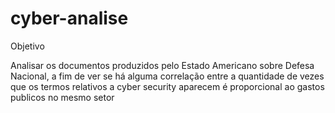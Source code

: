 # cyber-analise

Objetivo

Analisar os documentos produzidos pelo Estado Americano sobre Defesa Nacional, a fim de ver se há alguma correlação entre a quantidade de vezes que os termos relativos a cyber security aparecem é proporcional ao gastos publicos no mesmo setor
